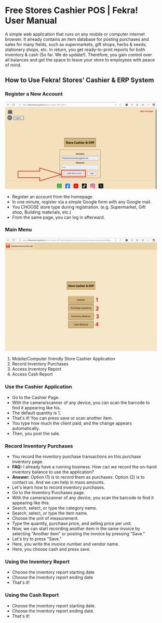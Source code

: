 # Free Stores Cashier POS | Fekra! User Manual
A simple web application that runs on any mobile or computer internet browser. It already contains an item database for posting purchases and sales for many fields, such as supermarkets, gift shops, herbs & seeds, stationery shops, etc.
In return, you get ready-to-print reports for both inventory & cash (So far. We do update!). Therefore, you gain control over all balances and get the space to leave your store to employees with peace of mind.
## How to Use Fekra! Stores' Cashier & ERP System
### Register a New Account
![My Image](https://raw.githubusercontent.com/FekraSolutions/Remote-Virtual-Assistance/main/media/howtocashier1.png)
* Register an account from the homepage.
* In one minute, register via a simple Google form with any Google mail. 
* You CHOOSE store type during registration. (e.g. Supermarket, Gift shop, Building materials, etc.)
* From the same page, you can log in afterward.
### Main Menu  
![My Image](https://raw.githubusercontent.com/FekraSolutions/Remote-Virtual-Assistance/main/media/howtocashier2.png)  
1. Mobile/Computer friendly Store Cashier Application  
2. Record Inventory Purchases  
3. Access Inventory Report  
4. Access Cash Report  
### Use the Cashier Application
* Go to the Cashier Page.
* With the camera/scanner of any device, you can scan the barcode to find it appearing like his.
* The default quantity is 1.
* That's it! You can press save or scan another item.
* You type how much the client paid, and the change appears automatically.
* Then, you post the sale.
### Record Inventory Purchases
* You record the inventory purchase transactions on this purchase inventory page.
* **FAQ:** I already have a running business. How can we record the on-hand inventory balance to use the application?
* **Answer:** Option (1) is to record them as purchases. Option (2) is to contact us. And we can help in mass amounts.
* Let's learn how to record inventory purchases.
* Go to the Inventory Purchases page.
* With the camera/scanner of any device, you scan the barcode to find it appearing like this.
* Search, select, or type the category name.
* Search, select, or type the item name.
* Choose the unit of measurement.
* Type the quantity, purchase price, and selling price per unit.
* Now, we can start recording another item in the same invoice by selecting "Another item" or posting the invoice by pressing "Save."
* Let's try to press "Save."
* Here, you write the invoice number and vendor name.
* Here, you choose cash and press save.
### Using the Inventory Report
* Choose the inventory report starting date
* Choose the inventory report ending date
* That's it!
### Using the Cash Report
* Choose the inventory report starting date.
* Choose the inventory report ending date.
* That's it! 
